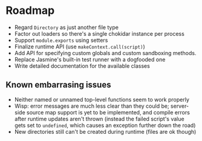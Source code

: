 # Roadmap

* Regard `Directory` as just another file type
* Factor out loaders so there's a single chokidar instance per process
* Support `module.exports` using setters
* Finalize runtime API (use `makeContext.call(script)`)
* Add API for specifying custom globals and custom sandboxing methods.
* Replace Jasmine's built-in test runner with a dogfooded one
* Write detailed documentation for the available classes

## Known embarrasing issues

* Neither named or unnamed top-level functions seem to work properly
* Wisp: error messages are much less clear than they could be; server-side
  source map support is yet to be implemented, and compile errors after runtime
  updates aren't thrown (instead the failed script's value gets set to
  `undefined`, which causes an exception further down the road)
* New directories still can't be created during runtime (files are ok though)
